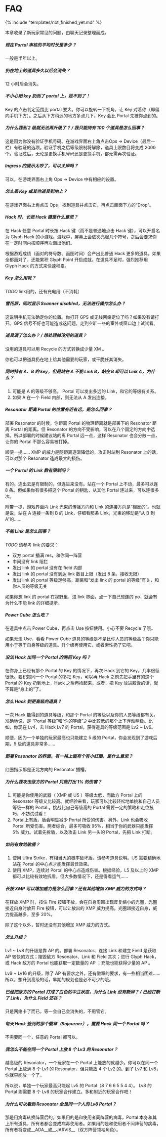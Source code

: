 # FAQ

{% include "templates/not_finished_yet.md" %}

本章收录了新玩家常见的问题，由聊天记录整理而成。

##### 现在 Portal 审核的平均时长是多少？

一般是半年以上。

##### 扔在地上的道具多久以后会消失？

12 小时后会消失。

##### 不小心把 key 扔到了 portal 上，捡不到了！

 Key 的点击判定范围比 portal 要大。你可以旋转一下视角，让 Key 对着你（即偏向手机下方）。之后从下方稍远的地方多点几下，Key 会比 Portal 先被你点到的。

##### 为什么我到 2 级就无法再升级了？ / 我只能持有 100 个道具是怎么回事？

这是因为你没有验证手机号码。在游戏界面右上角点击Ops  → Device（最后一栏）有验证的选项。验证手机之后等级限制将解除，道具上限数目将变成 2000 个。验证过后，无论是更换手机号码还是更换手机，都无需再次验证。

##### Ingress 的提示太吵了，可以关掉吗？

可以，在游戏界面右上角 Ops → Device 中有相应的设置。

##### 怎么丢 Key 或其他道具到地上？

在游戏界面右上角点击 Ops，找到道具并点击它，再点击画面下方的“Drop”。

##### Hack 时，长按 Hack 键是什么意思？

在 Hack 任意 Portal 时长按 Hack 键（而不是普通地点击 Hack 键），可以开启名为 Glyph Hack 的小游戏。游戏中，屏幕上会依次亮起几个符号，之后会要求你在一定时间内按顺序再次画出他们。

根据游戏成绩（画对的符号数、画图时间）会产出比普通 Hack 更多的道具。如果全都画对了，还能累积 Glyph Point 开启成就。在道具不足时，强烈推荐用 Glyph Hack 的方式来快速积累。

##### Key 怎么用呢？

*TODO* link用的，还有充电用（不消耗）

##### 雪花屏，同时显示 Scanner disabled，无法进行操作怎么办？

这说明手机无法确定你的位置。你打开 GPS 或无线网络定位了吗？如果没有请打开。GPS 信号不好也可能造成这问题，走到空旷一些的室外或窗口边上试试看。

##### 道具满了怎么办？ / 想处理掉没用的道具？

没用的道具可以用 Recycle 的方式转换成少量 XM 。

你也可以把道具扔在地上给其他需要的玩家，或干脆任其消失。

##### 同时持有 A、B 的 key，但是站在 A 不能 Link B，站在 B 却可以 Link A，为什么？

1. 可能是 A 的等级不够高。 Portal 可以发出多远的 Link，和它的等级有关系。
2. 如果 A 在一个 Field 内部，则无法从 A 发出连接。

##### Resonator 距离 Portal 的位置有近有远，是怎么回事？

部署 Resonator 的时候，你距离 Portal 的物理距离就是部署下的 Resonator 距离 Portal 的距离。但 Resonator 的方向不受影响，可以在八个固定的方向中选择。所以部署的时候建议站的离 Portal 远一点，这样 Resonator 也会分散一点，让你的 Portal 不那么容易被打掉。

顺便一提…… XMP 的威力是随距离逐渐降低的，攻击时站到 Resonator 上的话，可以对那个 Resonator 造成最大的损伤。

##### 一个 Portal 的 Link 数有限制吗？

有的。连出去是有限制的，但连进来没有。站在一个 Portal 上不动，最多可以连 8 条。但如果你有很多把这个 Portal 的钥匙，从其他 Portal 连过来，可以连很多次。

附带一提，游戏界面内 Link 光束的传播方向和 Link 的连接方向是“相反的“。也就是说，站在 A 连接一条到 B 的 Link，仔细看那条 Link，光束的移动是“从 B 到 A”的……

##### 不能 Link 是怎么回事？

*TODO* 请参考 link 的要求：

 * 双方 portal 插满 res，和你同一阵营
 * 中间没有 link 阻拦
 * 发出 link 的 portal 没有在 field 内部
 * 发出 link 的 portal 没有到达 link 数目上限（发出 8 条，接收无限）
 * 发出 link 的 portal 等级足够高，距离和“发出 link 的 portal 的等级”有关，和你人员的等级无关

如果你想 link 的 portal 在视野里，进 link 界面，点一下自己想连的 po，就会有为什么不能 link 的详细提示。

##### Power Cube 怎么吃？

在道具中点击 Power Cube，再点击 Use 按钮使用。小心不要 Recycle 了哦。

如果无法 Use，看看 Power Cube 道具的等级是不是比你人员的等级高？你只能用小于等于自身等级的道具。升个级再使用它，或者索性扔了它吧。

##### 没法 Hack 出同一个 Portal 的两把 Key 吗？

在你身上已经有那个 Portal 的 Key 的情况下，再次 Hack 到它的 Key，几率很低很低。要积攒同一个 Portal 的多把 Key，可以再 Hack 之前先把手里有的这个 Portal 的 Key 扔到地上，Hack 之后再捡起来。或者，把 Key 放进胶囊的话，就不算是“身上的”了。

##### 怎么 Hack 到更高级的道具？

一次 Hack 能得到的道具等级，和那个 Portal 的等级以及你的人员等级都有关。准确地说，是
“Portal 等级”和“你的等级”之中比较低的那个上下浮动两级。比如，你现在 Lv4，去 Hack Lv7 的 Portal，获得道具的等级范围是 Lv2 ~ Lv6。

顺便，因为一个单独的玩家最高也只能建立 5 级的 Portal，你会发现到了游戏后期，5 级的道具非常多……

##### 部署 Resonator 的界面，有一格上面有个有小红圈，是什么意思？

红圈指示那是正北方向的 Resonator 插槽。

##### 为什么我攻击敌方的 Portal 只能打出 1% 的伤害？

1. 可能是你使用的武器（ XMP 或 US ）等级太低，而敌方 Portal 上的 Resonator 等级又比较高。就经验来看，玩家可以比较轻松地单挑和自己人员等级一样的 Portal 。挑战比自己等级高的 Portal 需要一定的策略和走位技巧，不妨试试看！
2. Portal上有盾。盾会明显减少 Portal 所受的伤害。另外，Link 也会吸收 Portal 所受伤害。两者综合，最多可吸收 95%，相当于你的武器只能发挥 5% 威力。试着先拆盾，以及攻击 Link 另一头的 Portal，先把 Link 打断。

##### 如何有效地破盾？

1. 使用 Ultra Strike，有相当大的概率破坏盾，请参考道具说明。US 需要精确地站在 Portal 的中心点才能发挥最佳效果。
2. 使用 XMP，连续对 Portal 的中心点造成伤害。根据经验，L5 及以上的 XMP 都可以比较有效地拆盾。但大多数情况下，还是得看运气……

##### 长按 XMP 可以增加威力是怎么回事？还有其他增加 XMP 威力的方式吗？

在释放 XMP 时，按住 Fire 按钮不放，会在自身周围出现反复缩小的光圈，光圈接近自身时放开 Fire 按钮，可以让放出的 XMP 威力提高。光圈越接近自身，威力提高越多，至多 20%。

除了这个以外，暂时还没有其他增加 XMP 威力的方式。

##### 怎么升级？

Lv1 ~ Lv8 的升级是靠 AP 的。部署 Resonator、连接 Link 和建立 Field 是获取 AP 较快的方式；摧毁敌方 Resonator、Link 和 Field 其次；进行 Glyph Hack，或 Hack 敌方的 Portal 也能获取一定数量的 AP ；充能也能获得少量的 AP 。

Lv9 ~ Lv16 的升级，除了 AP 有要求之外，还有徽章的要求，有一些相当困难……所以，想升到高级的话，早期的规划也是必不可少的哦。

##### 已经把敌方的 Portal 打成了白色的中立状态，为什么 Link 没有断掉？ / 已经打断了 Link，为什么 Field 还在？

只是网络卡了而已，等一会自己会消失的，不用管它。

##### 每天 Hack 签到的那个徽章（Sojourner），需要 Hack 同一个 Portal 吗？

不需要同一个，任意的 Portal 都可以。

##### 我怎么不能在同一个 Portal 上放 8 个 Lv3 的 Resonator？

越高级的 Resonator，一个玩家在一个 Portal 上能放的就越少。你可以在同一个 Portal 上放满 8 个 Lv1 的 Resonator，但只能放 4 个 Lv2 的。到了 Lv7 和 Lv8，你就只能放一个了。

所以说，单独一个玩家最高只能起 Lv5 的 Portal（8 7 6 6 5 5 4 4）。 Lv8 的 Portal 则需要 8 个 Lv8 的玩家合作建立。多和附近的玩家合作吧！

##### 为什么可以看到 Resonator 全是同一个人的 Lv8 Portal？

那是用病毒转换阵营后的。如果用的是和使用者同阵营的病毒，Portal 本身和其上所有道具，所有者都会变成病毒使用者。如果用的是和使用者不同阵营的病毒，所有者将变成\_\_ADA\_\_或\_\_JARVIS\_\_（双方阵营领袖角色）。
